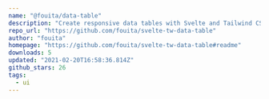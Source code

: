 ```yaml
---
name: "@fouita/data-table"
description: "Create responsive data tables with Svelte and Tailwind CSS."
repo_url: "https://github.com/fouita/svelte-tw-data-table"
author: "fouita"
homepage: "https://github.com/fouita/svelte-tw-data-table#readme"
downloads: 5
updated: "2021-02-20T16:58:36.814Z"
github_stars: 26
tags: 
  - ui
---
```

